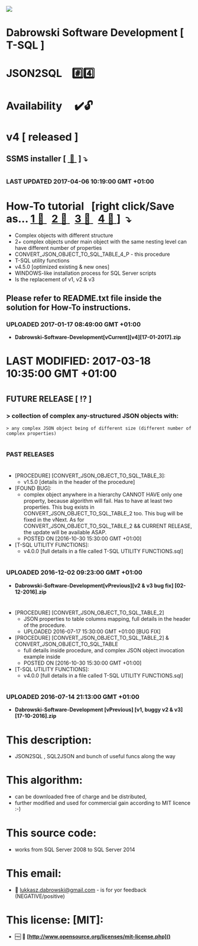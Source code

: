 <img src="https://github.com/Dabrowski-Software-Development/SoftwareDevelopment-T-SQL/blob/master/github_json2sql.png"></img>
# Dabrowski Software Development [ T-SQL ]
# JSON2SQL&nbsp;&nbsp;&nbsp;&nbsp;:hash::four:
#
#
# Availability&nbsp;&nbsp;&nbsp;&nbsp;&nbsp;:heavy_check_mark::unlock:
# <strong>v4</strong> [ released ]
## SSMS installer [&nbsp;[ :floppy_disk: ](https://github.com/Dabrowski-Software-Development/SoftwareDevelopment-T-SQL/blob/master/Dabrowski-Software-Development[vCurrent][v4][17-01-2017].zip)&nbsp;]&nbsp;:arrow_heading_down:
#
### <strong>LAST UPDATED 2017-04-06 10:19:00 GMT +01:00</strong>
#
#
#
# How-To tutorial &nbsp;&nbsp;[right click/Save as... [1 :floppy_disk: ](https://github.com/Dabrowski-Software-Development/SoftwareDevelopment-T-SQL/blob/master/runControlPanelMgr___set_up_part_1.avi)&nbsp;&nbsp;[2 :floppy_disk: ](https://github.com/Dabrowski-Software-Development/SoftwareDevelopment-T-SQL/blob/master/runControlPanelMgr___set_up_part_2.avi)&nbsp;&nbsp;[3 :floppy_disk: ](https://github.com/Dabrowski-Software-Development/SoftwareDevelopment-T-SQL/blob/master/runControlPanelMgr___set_up_part_3.avi)&nbsp;&nbsp;[4 :floppy_disk: ](https://github.com/Dabrowski-Software-Development/SoftwareDevelopment-T-SQL/blob/master/runControlPanelMgr___set_up_part_4.avi)]&nbsp;&nbsp;:arrow_heading_down:
 - Complex objects with different structure
  - 2+ complex objects under main object with the same nesting level can have different number of properties
  - CONVERT_JSON_OBJECT_TO_SQL_TABLE_4_P - this procedure
 - T-SQL utility functions
  - v4.5.0 [optimized existing & new ones]
 - WINDOWS-like installation process for SQL Server scripts
 - Is the replacement of v1, v2 & v3
 
## <strong>Please refer to README.txt file inside the solution for How-To instructions.</strong>
### <strong>UPLOADED 2017-01-17 08:49:00 GMT +01:00</strong>
- <strong>Dabrowski-Software-Development[vCurrent][v4][17-01-2017].zip</strong>
#
#
#
# <strong>LAST MODIFIED: 2017-03-18 10:35:00 GMT +01:00</strong>
#
#
#
#
## <strong>FUTURE RELEASE [ :interrobang: ]</strong>
### > collection of complex any-structured JSON objects with:
    > any complex JSON object being of different size (different number of complex properties)
#
#
### <strong>PAST RELEASES</strong>
#
 - [PROCEDURE]	[CONVERT_JSON_OBJECT_TO_SQL_TABLE_3]:
   - v1.5.0 [details in the header of the procedure]
 - [FOUND BUG]:
   - complex object anywhere in a hierarchy CANNOT HAVE only one property, because algorithm will fail. Has to have at least two properties. This bug exists in CONVERT_JSON_OBJECT_TO_SQL_TABLE_2 too. This bug will be fixed in the vNext. As for CONVERT_JSON_OBJECT_TO_SQL_TABLE_2 &&     CURRENT RELEASE, the update will be available ASAP.
   - POSTED ON [2016-10-30 15:30:00 GMT +01:00]
 - [T-SQL UTILITY FUNCTIONS]:
   - v4.0.0 [full details in a file called T-SQL UTILITY FUNCTIONS.sql]

#
### <strong>UPLOADED 2016-12-02 09:23:00 GMT +01:00</strong>
- <strong>Dabrowski-Software-Development[vPrevious][v2 & v3 bug fix] [02-12-2016].zip</strong>

#
#
 - [PROCEDURE]	[CONVERT_JSON_OBJECT_TO_SQL_TABLE_2]
   - JSON properties to table columns mapping, full details in the header of the procedure.
   - UPLOADED 2016-07-17 15:30:00 GMT +01:00 [BUG FIX]
 - [PROCEDURE]	[CONVERT_JSON_OBJECT_TO_SQL_TABLE_2] & CONVERT_JSON_OBJECT_TO_SQL_TABLE
   - full details inside procedure, and complex JSON object invocation example inside
   - POSTED ON [2016-10-30 15:30:00 GMT +01:00]
 - [T-SQL UTILITY FUNCTIONS]:
   - v4.0.0 [full details in a file called T-SQL UTILITY FUNCTIONS.sql]
   
#
### <strong>UPLOADED 2016-07-14 21:13:00 GMT +01:00</strong>
- <strong>Dabrowski-Software-Development [vPrevious] [v1, buggy v2 & v3] [17-10-2016].zip</strong>

#
#
#
# This description:
 - JSON2SQL , SQL2JSON and bunch of useful funcs along the way

#
# This algorithm:
  - can be downloaded free of charge and be distributed,
  - further modified and used for commercial gain according to MIT licence :-) 

#
# This source code:
  - works from SQL Server 2008 to SQL Server 2014

#
# This email:
  - :email:&nbsp;lukkasz.dabrowski@gmail.com - is for yor feedback (NEGATIVE/positive)

#
# This license: [MIT]:
 - :free:&nbsp;:book:&nbsp;**[http://www.opensource.org/licenses/mit-license.php]()**
